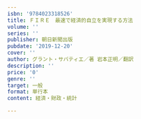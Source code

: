 ```yaml
---
isbn: '9784023318526'
title: ＦＩＲＥ　最速で経済的自立を実現する方法
volume: ''
series: ''
publisher: 朝日新聞出版
pubdate: '2019-12-20'
cover: ''
author: グラント・サバティエ／著 岩本正明／翻訳
description: ''
price: '0'
genre: ''
target: 一般
format: 単行本
content: 経済・財政・統計

---
```

